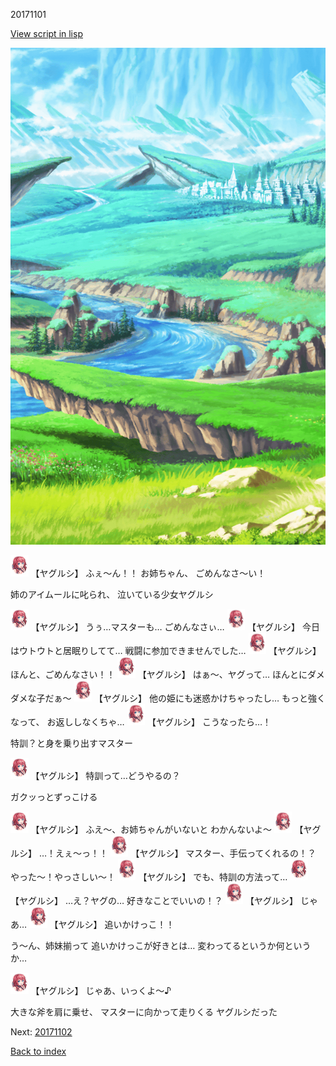 20171101

[View script in lisp](../scripts/20171101.txt)

![plain.png](../images/backgrounds/plain.png)

<img src="../images/units/201711.png" alt="201711.png" height="34"/>
【ヤグルシ】
ふぇ〜ん！！
お姉ちゃん、
ごめんなさ〜い！

姉のアイムールに叱られ、
泣いている少女ヤグルシ

<img src="../images/units/201711.png" alt="201711.png" height="34"/>
【ヤグルシ】
うぅ…マスターも…
ごめんなさぃ…

<img src="../images/units/201711.png" alt="201711.png" height="34"/>
【ヤグルシ】
今日はウトウトと居眠りしてて…
戦闘に参加できませんでした…

<img src="../images/units/201711.png" alt="201711.png" height="34"/>
【ヤグルシ】
ほんと、ごめんなさい！！

<img src="../images/units/201711.png" alt="201711.png" height="34"/>
【ヤグルシ】
はぁ〜、ヤグって…
ほんとにダメダメな子だぁ〜

<img src="../images/units/201711.png" alt="201711.png" height="34"/>
【ヤグルシ】
他の姫にも迷惑かけちゃったし…
もっと強くなって、
お返ししなくちゃ…

<img src="../images/units/201711.png" alt="201711.png" height="34"/>
【ヤグルシ】
こうなったら…！

特訓？と身を乗り出すマスター

<img src="../images/units/201711.png" alt="201711.png" height="34"/>
【ヤグルシ】
特訓って…どうやるの？

ガクッっとずっこける

<img src="../images/units/201711.png" alt="201711.png" height="34"/>
【ヤグルシ】
ふえ〜、お姉ちゃんがいないと
わかんないよ〜

<img src="../images/units/201711.png" alt="201711.png" height="34"/>
【ヤグルシ】
…！えぇ〜っ！！

<img src="../images/units/201711.png" alt="201711.png" height="34"/>
【ヤグルシ】
マスター、手伝ってくれるの！？
やった〜！やっさしい〜！

<img src="../images/units/201711.png" alt="201711.png" height="34"/>
【ヤグルシ】
でも、特訓の方法って…

<img src="../images/units/201711.png" alt="201711.png" height="34"/>
【ヤグルシ】
…え？ヤグの…
好きなことでいいの！？

<img src="../images/units/201711.png" alt="201711.png" height="34"/>
【ヤグルシ】
じゃあ…

<img src="../images/units/201711.png" alt="201711.png" height="34"/>
【ヤグルシ】
追いかけっこ！！

う〜ん、姉妹揃って
追いかけっこが好きとは…
変わってるというか何というか…

<img src="../images/units/201711.png" alt="201711.png" height="34"/>
【ヤグルシ】
じゃあ、いっくよ〜♪

大きな斧を肩に乗せ、
マスターに向かって走りくる
ヤグルシだった

Next: [20171102](20171102.md)

[Back to index](index.md)
